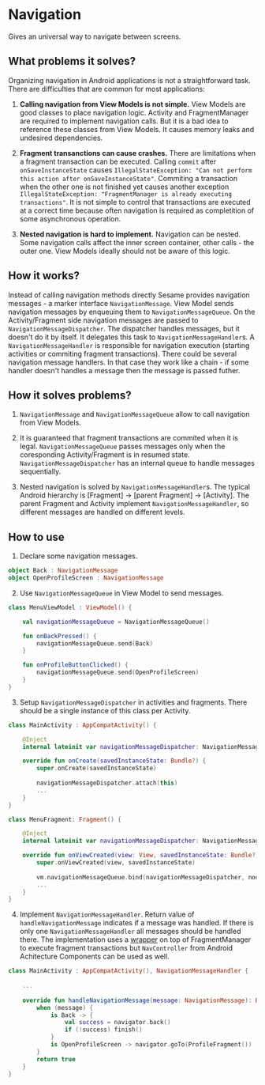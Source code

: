 # Navigation

Gives an universal way to navigate between screens.

## What problems it solves?
Organizing navigation in Android applications is not a straightforward task. There are difficulties that are common for most applications:

1. **Calling navigation from View Models is not simple.**
   View Models are good classes to place navigation logic. Activity and FragmentManager are required to implement navigation calls. But it is a bad idea to reference these classes from View Models. It causes memory leaks and undesired dependencies.
   
2. **Fragment transanctions can cause crashes.**
   There are limitations when a fragment transaction can be executed.
   Calling `commit` after `onSaveInstanceState` causes `IllegalStateException: "Can not perform this action after onSaveInstanceState"`. Commiting a transaction when the other one is not finished yet causes another exception `IllegalStateException: "FragmentManager is already executing transactions"`.
   It is not simple to control that transactions are executed at a correct time because often navigation is required as completition of some asynchronous operation.

3. **Nested navigation is hard to implement.**
   Navigation can be nested. Some navigation calls affect the inner screen container, other calls - the outer one. View Models ideally should not be aware of this logic.
   
## How it works?
Instead of calling navigation methods directly Sesame provides navigation messages - a marker interface `NavigationMessage`. View Model sends navigation messages by enqueuing them to `NavigationMessageQueue`. On the Activity/Fragment side navigation messages are passed to `NavigationMessageDispatcher`. The dispatcher handles messages, but it doesn't do it by itself. It delegates this task to `NavigationMessageHandler`s. A `NavigationMessageHandler` is responsible for navigation execution (starting activities or commiting fragment transactions). There could be several navigation message handlers. In that case they work like a chain - if some handler doesn't handles a message then the message is passed futher.

## How it solves problems?

1. `NavigationMessage` and `NavigationMessageQueue` allow to call navigation from View Models.

2. It is guaranteed that fragment transactions are commited when it is legal. `NavigationMessageQueue` passes messages only when the coresponding Activity/Fragment is in resumed state. `NavigationMessageDispatcher` has an internal queue to handle messages sequentially.

3. Nested navigation is solved by `NavigationMessageHandler`s. The typical Android hierarchy is [Fragment] -> [parent Fragment] -> [Activity]. The parent Fragment and Activity implement `NavigationMessageHandler`, so different messages are handled on different levels.

## How to use

1. Declare some navigation messages.
```kotlin
object Back : NavigationMessage
object OpenProfileScreen : NavigationMessage
```

2. Use `NavigationMessageQueue` in View Model to send messages.
```kotlin
class MenuViewModel : ViewModel() {

    val navigationMessageQueue = NavigationMessageQueue()

    fun onBackPressed() {
        navigationMessageQueue.send(Back)
    }

    fun onProfileButtonClicked() {
        navigationMessageQueue.send(OpenProfileScreen)
    }
}
```

3. Setup `NavigationMessageDispatcher` in activities and fragments. There should be a single instance of this class per Activity.
```kotlin
class MainActivity : AppCompatActivity() {

    @Inject
    internal lateinit var navigationMessageDispatcher: NavigationMessageDispatcher

    override fun onCreate(savedInstanceState: Bundle?) {
        super.onCreate(savedInstanceState)
        
        navigationMessageDispatcher.attach(this)
        ...
    }
}
```

```kotlin
class MenuFragment: Fragment() {

    @Inject
    internal lateinit var navigationMessageDispatcher: NavigationMessageDispatcher

    override fun onViewCreated(view: View, savedInstanceState: Bundle?) {
        super.onViewCreated(view, savedInstanceState)
        
        vm.navigationMessageQueue.bind(navigationMessageDispatcher, node = this, viewLifecycleOwner)
        ...
    }
}
```

4. Implement `NavigationMessageHandler`. Return value of `handleNavigationMessage` indicates if a message was handled. If there is only one `NavigationMessageHandler` all messages should be handled there. The implementation uses a [wrapper](https://github.com/aartikov/Sesame/blob/readme/sample/src/main/kotlin/me/aartikov/sesamesample/FragmentNavigator.kt) on top of FragmentManager to execute fragment transactions but `NavController` from Android Achitecture Components can be used as well.
```kotlin
class MainActivity : AppCompatActivity(), NavigationMessageHandler {
    
    ...
    
    override fun handleNavigationMessage(message: NavigationMessage): Boolean {
        when (message) {
            is Back -> {
                val success = navigator.back()
                if (!success) finish()
            }
            is OpenProfileScreen -> navigator.goTo(ProfileFragment())
        }
        return true
    }
}
```